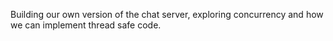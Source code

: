 Building our own version of the chat server, exploring concurrency and how we can implement thread safe code.
